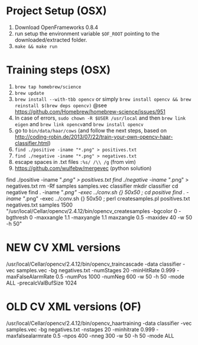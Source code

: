 # Project Setup (OSX)
1. Download OpenFrameworks 0.8.4
2. run setup the environment variable ```$OF_ROOT``` pointing to the downloaded/extracted folder.
3. ```make && make run```

# Training steps (OSX)
1. ```brew tap homebrew/science```
2. ```brew update```
3. ```brew install --with-tbb opencv``` or simply ```brew install opencv && brew reinstall $(brew deps opencv)```  @see https://github.com/Homebrew/homebrew-science/issues/951
4. In case of errors, ```sudo chown -R $USER /usr/local``` and then ```brew link eigen``` and ```brew link opencv```and ```brew install opencv```
5. go to ```bin/data/haar/cows``` (and follow the next steps, based on http://coding-robin.de/2013/07/22/train-your-own-opencv-haar-classifier.html)
6. ```find ./positive -iname "*.png" > positives.txt```
7. ```find ./negative -iname "*.png" > negatives.txt```
8. escape spaces in .txt files ```:%s/ /\\ /g``` (from vim)
10. https://github.com/wulfebw/mergevec (python solution)


find ./positive -iname "*.png" > positives.txt
find ./negative -iname "*.png" > negatives.txt
rm -Rf samples samples.vec classifier
mkdir classifier
cd negative
find . -iname "*.png" -exec ../conv.sh {} 50x50 \;
cd positive
find . -iname "*.png" -exec ../conv.sh {} 50x50 \;
perl createsamples.pl positives.txt negatives.txt samples 1500  "/usr/local/Cellar/opencv/2.4.12/bin/opencv_createsamples -bgcolor 0 -bgthresh 0 -maxxangle 1.1 -maxyangle 1.1 maxzangle 0.5 -maxidev 40 -w 50 -h 50"
# NEW CV XML versions
/usr/local/Cellar/opencv/2.4.12/bin/opencv_traincascade -data classifier -vec samples.vec -bg negatives.txt -numStages 20 -minHitRate 0.999 -maxFalseAlarmRate 0.5 -numPos 1000  -numNeg 600 -w 50 -h 50 -mode ALL -precalcValBufSize 1024
# OLD CV XML versions (OF)
/usr/local/Cellar/opencv/2.4.12/bin/opencv_haartraining -data classifier -vec samples.vec -bg negatives.txt -nstages 20 -minhitrate 0.999 -maxfalsealarmrate 0.5 -npos 400 -nneg 300 -w 50 -h 50 -mode ALL
